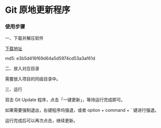 # Git 原地更新程序

### 使用步骤
一、下载并解压软件

[下载地址](GitUpdate.zip)

md5: e3b5d416f69d64a5d5974cd53a3af61d

二、放入对应目录

需要放入项目的同级目录中。

三、运行

双击 Git Update 程序，点击「一键更新」，等待运行完成即可。

如果需要强制退出，右键程序坞强退，或者 option + command + ` 键进行强退。

运行完成后可以再次点击，继续更新。
